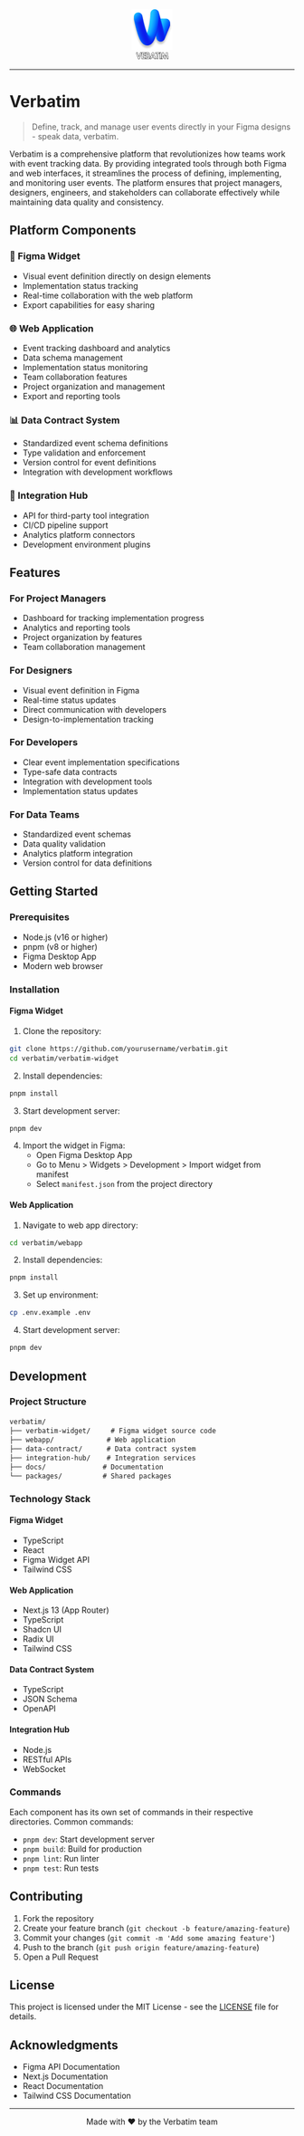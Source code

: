 <div align="center">
    <img src="./assets/verbatim-64.png" alt="Verbatim Logo" />
</div>
<div align="center">
    <img src="./assets/verbatim-title-white-64.png" alt="Verbatim Title" />
</div>

---

# Verbatim

> Define, track, and manage user events directly in your Figma designs - speak data, verbatim.

Verbatim is a comprehensive platform that revolutionizes how teams work with event tracking data. By providing integrated tools through both Figma and web interfaces, it streamlines the process of defining, implementing, and monitoring user events. The platform ensures that project managers, designers, engineers, and stakeholders can collaborate effectively while maintaining data quality and consistency.

## Platform Components

### 🎨 Figma Widget
- Visual event definition directly on design elements
- Implementation status tracking
- Real-time collaboration with the web platform
- Export capabilities for easy sharing

### 🌐 Web Application
- Event tracking dashboard and analytics
- Data schema management
- Implementation status monitoring
- Team collaboration features
- Project organization and management
- Export and reporting tools

### 📊 Data Contract System
- Standardized event schema definitions
- Type validation and enforcement
- Version control for event definitions
- Integration with development workflows

### 🔄 Integration Hub
- API for third-party tool integration
- CI/CD pipeline support
- Analytics platform connectors
- Development environment plugins

## Features

### For Project Managers
- Dashboard for tracking implementation progress
- Analytics and reporting tools
- Project organization by features
- Team collaboration management

### For Designers
- Visual event definition in Figma
- Real-time status updates
- Direct communication with developers
- Design-to-implementation tracking

### For Developers
- Clear event implementation specifications
- Type-safe data contracts
- Integration with development tools
- Implementation status updates

### For Data Teams
- Standardized event schemas
- Data quality validation
- Analytics platform integration
- Version control for data definitions

## Getting Started

### Prerequisites

- Node.js (v16 or higher)
- pnpm (v8 or higher)
- Figma Desktop App
- Modern web browser

### Installation

#### Figma Widget
1. Clone the repository:
```bash
git clone https://github.com/yourusername/verbatim.git
cd verbatim/verbatim-widget
```

2. Install dependencies:
```bash
pnpm install
```

3. Start development server:
```bash
pnpm dev
```

4. Import the widget in Figma:
   - Open Figma Desktop App
   - Go to Menu > Widgets > Development > Import widget from manifest
   - Select `manifest.json` from the project directory

#### Web Application
1. Navigate to web app directory:
```bash
cd verbatim/webapp
```

2. Install dependencies:
```bash
pnpm install
```

3. Set up environment:
```bash
cp .env.example .env
```

4. Start development server:
```bash
pnpm dev
```

## Development

### Project Structure

```
verbatim/
├── verbatim-widget/     # Figma widget source code
├── webapp/             # Web application
├── data-contract/      # Data contract system
├── integration-hub/    # Integration services
├── docs/              # Documentation
└── packages/          # Shared packages
```

### Technology Stack

#### Figma Widget
- TypeScript
- React
- Figma Widget API
- Tailwind CSS

#### Web Application
- Next.js 13 (App Router)
- TypeScript
- Shadcn UI
- Radix UI
- Tailwind CSS

#### Data Contract System
- TypeScript
- JSON Schema
- OpenAPI

#### Integration Hub
- Node.js
- RESTful APIs
- WebSocket

### Commands

Each component has its own set of commands in their respective directories. Common commands:
- `pnpm dev`: Start development server
- `pnpm build`: Build for production
- `pnpm lint`: Run linter
- `pnpm test`: Run tests

## Contributing

1. Fork the repository
2. Create your feature branch (`git checkout -b feature/amazing-feature`)
3. Commit your changes (`git commit -m 'Add some amazing feature'`)
4. Push to the branch (`git push origin feature/amazing-feature`)
5. Open a Pull Request

## License

This project is licensed under the MIT License - see the [LICENSE](LICENSE) file for details.

## Acknowledgments

- Figma API Documentation
- Next.js Documentation
- React Documentation
- Tailwind CSS Documentation

---

<div align="center">
Made with ❤️ by the Verbatim team
</div>




